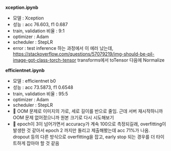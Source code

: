 <b color='red'> xception.ipynb </b>
  - 모델 : Xception
  - 성능 : acc 76.603, f1 0.687
  - train, validation 비율 : 9:1
  - optimizer : Adam
  - scheduler : StepLR
  - error : test inference 하는 과정에서 이 에러 났는데, https://stackoverflow.com/questions/57079219/img-should-be-pil-image-got-class-torch-tensor
            transforms에서 toTensor 다음에 Normalize 
   
<b> efficientnet.ipynb </b>
  - 모델 : efficientnet b0
  - 성능 : acc 73.5873, f1 0.6548
  - train, validation 비율 : 95:5
  - optimizer : Adam
  - scheduler : StepLR
  - 🔅 OOM 문제로 이미지의 가로, 세로 길이를 반으로 줄임. 근데 서버 재시작하니까 OOM 문제 없어졌으니까 원본 크기로 다시 시도해보기
  - 🔅 epoch이 3이 넘어가면서 accuracy가 계속 100으로 측정되길래, overfitting이 발생한 것 같아서 epoch 2 까지만 돌리고 제출해봤는데 acc 71%가 나옴. dropout 등의 다른 방식으로 overfitting을 잡고, early stop 되는 경우를 더 타이트하게 잡아야 할 것 같음
